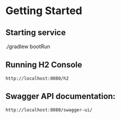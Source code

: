 # Getting Started

## Starting service
./gradlew bootRun

## Running H2 Console
`http://localhost:8080/h2`

## Swagger API documentation:
`http://localhost:8080/swagger-ui/`
